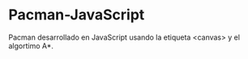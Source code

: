 # Pacman-JavaScript
Pacman desarrollado en JavaScript usando la etiqueta &lt;canvas> y el algortimo A*.
